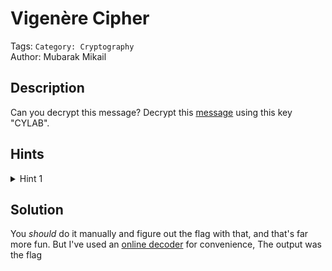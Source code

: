 # Vigenère Cipher

Tags: `Category: Cryptography`\
Author: Mubarak Mikail

## Description

Can you decrypt this message?
Decrypt this [message](https://artifacts.picoctf.net/c/528/cipher.txt) using this key "CYLAB".

## Hints

<details>
<summary>Hint 1</summary>

[https://en.wikipedia.org/wiki/Vigen%C3%A8re_cipher](https://en.wikipedia.org/wiki/Vigen%C3%A8re_cipher)

</details>

## Solution

You *should* do it manually and figure out the flag with that, and that's far more fun. But I've used an [online decoder](https://www.dcode.fr/vigenere-cipher) for convenience, The output was the flag

